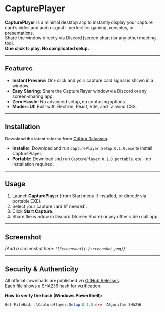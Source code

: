 # CapturePlayer

**CapturePlayer** is a minimal desktop app to instantly display your capture card’s video and audio signal – perfect for gaming, consoles, or presentations.  
Share the window directly via Discord (screen share) or any other meeting tool.  
**One click to play. No complicated setup.**

---

## Features

- **Instant Preview:** One click and your capture card signal is shown in a window.
- **Easy Sharing:** Share the CapturePlayer window via Discord or any screen-sharing app.
- **Zero Hassle:** No advanced setup, no confusing options.
- **Modern UI:** Built with Electron, React, Vite, and Tailwind CSS.

---

## Installation

Download the latest release from [GitHub Releases](https://github.com/galusperes/CapturePlayer/releases/latest).

- **Installer:** Download and run `CapturePlayer.Setup.0.1.0.exe` to install CapturePlayer.
- **Portable:** Download and run `CapturePlayer.0.1.0.portable.exe` – no installation required.

---

## Usage

1. Launch **CapturePlayer** (from Start menu if installed, or directly via portable EXE).
2. Select your capture card (if needed).
3. Click **Start Capture**.
4. Share the window in Discord (Screen Share) or any other video call app.

---

## Screenshot

*(Add a screenshot here: `![Screenshot](./screenshot.png)`)*

---

## Security & Authenticity

All official downloads are published via [GitHub Releases](https://github.com/galusperes/CapturePlayer/releases).  
Each file shows a SHA256 hash for verification.

**How to verify the hash (Windows PowerShell):**
```powershell
Get-FileHash .\CapturePlayer.Setup.0.1.0.exe -Algorithm SHA256
